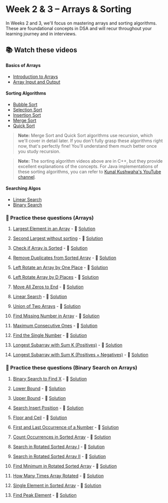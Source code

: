 # Week 2 & 3 – Arrays & Sorting

In Weeks 2 and 3, we'll focus on mastering arrays and sorting algorithms. These are foundational concepts in DSA and will recur throughout your learning journey and in interviews.

## 📚 Watch these videos

#### Basics of Arrays

- [Introduction to Arrays](https://www.youtube.com/watch?v=n60Dn0UsbEk&list=PL9gnSGHSqcnr_DxHsP7AW9ftq0AtAyYqJ&index=12)
- [Array Input and Output](https://www.youtube.com/watch?v=_HRA37X8N_Q&list=PL9gnSGHSqcnr_DxHsP7AW9ftq0AtAyYqJ&index=13)

#### Sorting Algorithms

- [Bubble Sort](https://www.youtube.com/watch?t=1061&v=HGk_ypEuS24&feature=youtu.be)
- [Selection Sort](https://www.youtube.com/watch?v=HGk_ypEuS24&t=167s)
- [Insertion Sort](https://www.youtube.com/watch?v=HGk_ypEuS24&t=1900s)
- [Merge Sort](https://www.youtube.com/watch?v=ogjf7ORKfd8)
- [Quick Sort](https://www.youtube.com/watch?v=WIrA4YexLRQ)

> **Note:** Merge Sort and Quick Sort algorithms use recursion, which we'll cover in detail later. If you don't fully grasp these algorithms right now, that's perfectly fine! You'll understand them much better once you study recursion.

> **Note:** The sorting algorithm videos above are in C++, but they provide excellent explanations of the concepts. For Java implementations of these sorting algorithms, you can refer to [Kunal Kushwaha's YouTube channel](https://www.youtube.com/watch?v=F5MZyqRp_IM&list=PL9gnSGHSqcnr_DxHsP7AW9ftq0AtAyYqJ&index=17).

#### Searching Algos

- [Linear Search](https://www.youtube.com/watch?v=_HRA37X8N_Q)
- [Binary Search](https://www.youtube.com/watch?v=MHf6awe89xw)

### 🔹 Practice these questions (Arrays)

1. [Largest Element in an Array](https://www.codingninjas.com/studio/problems/largest-element-in-the-array_5026279) - 🎥 [Solution](https://youtu.be/37E9ckMDdTk)

2. [Second Largest without sorting](https://www.codingninjas.com/studio/problems/ninja-and-the-second-order-elements_6581960) - 🎥 [Solution](https://youtu.be/37E9ckMDdTk)

3. [Check if Array is Sorted](https://leetcode.com/problems/check-if-array-is-sorted-and-rotated/) - 🎥 [Solution](https://youtu.be/37E9ckMDdTk)

4. [Remove Duplicates from Sorted Array](https://leetcode.com/problems/remove-duplicates-from-sorted-array/) - 🎥 [Solution](https://youtu.be/37E9ckMDdTk)

5. [Left Rotate an Array by One Place](https://www.codingninjas.com/studio/problems/left-rotate-an-array-by-one_5026278) - 🎥 [Solution](https://www.youtube.com/watch?v=wvcQg43_V8U)

6. [Left Rotate Array by D Places](https://www.codingninjas.com/studio/problems/rotate-array_1230543) - 🎥 [Solution](https://www.youtube.com/watch?v=wvcQg43_V8U)

7. [Move All Zeros to End](https://leetcode.com/problems/move-zeroes/) - 🎥 [Solution](https://www.youtube.com/watch?v=wvcQg43_V8U)

8. [Linear Search](https://www.codingninjas.com/studio/problems/linear-search_6922070) - 🎥 [Solution](https://www.youtube.com/watch?v=wvcQg43_V8U&t=2465s)

9. [Union of Two Arrays](https://takeuforward.org/plus/dsa/problems/union-of-two-sorted-arrays) - 🎥 [Solution](https://www.youtube.com/watch?v=wvcQg43_V8U)

10. [Find Missing Number in Array](https://leetcode.com/problems/missing-number/) - 🎥 [Solution](https://www.youtube.com/watch?v=bYWLJb3vCWY&t=57s)

11. [Maximum Consecutive Ones](https://leetcode.com/problems/max-consecutive-ones/) - 🎥 [Solution](https://www.youtube.com/watch?v=bYWLJb3vCWY&t=1124s)

12. [Find the Single Number](https://leetcode.com/problems/single-number/) - 🎥 [Solution](https://www.youtube.com/watch?t=1369&v=bYWLJb3vCWY&feature=youtu.be)

13. [Longest Subarray with Sum K (Positives)](https://takeuforward.org/plus/dsa/problems/longest-subarray-with-sum-k) - 🎥 [Solution](https://www.youtube.com/watch?v=frf7qxiN2qU&feature=youtu.be)

14. [Longest Subarray with Sum K (Positives + Negatives)](https://takeuforward.org/plus/dsa/problems/longest-subarray-with-sum-k) - 🎥 [Solution](https://www.youtube.com/watch?v=frf7qxiN2qU)

### 🔹 Practice these questions (Binary Search on Arrays)

1. [Binary Search to Find X](https://leetcode.com/problems/binary-search/) - 🎥 [Solution](https://www.youtube.com/watch?v=MHf6awe89xw)

2. [Lower Bound](https://www.codingninjas.com/studio/problems/lower-bound_8165382) - 🎥 [Solution](https://youtu.be/6zhGS79oQ4k)

3. [Upper Bound](https://www.codingninjas.com/studio/problems/upper-bound_8165383) - 🎥 [Solution](https://youtu.be/6zhGS79oQ4k?t=664)

4. [Search Insert Position](https://leetcode.com/problems/search-insert-position/) - 🎥 [Solution](https://www.youtube.com/watch?v=6zhGS79oQ4k)

5. [Floor and Ceil](https://takeuforward.org/plus/dsa/problems/floor-and-ceil-in-sorted-array) - 🎥 [Solution](https://www.youtube.com/watch?v=6zhGS79oQ4k)

6. [First and Last Occurrence of a Number](https://leetcode.com/problems/find-first-and-last-position-of-element-in-sorted-array/) - 🎥 [Solution](https://www.youtube.com/watch?v=hjR1IYVx9lY)

7. [Count Occurrences in Sorted Array](https://www.geeksforgeeks.org/count-number-of-occurrences-in-a-sorted-array/) - 🎥 [Solution](https://www.youtube.com/watch?v=hjR1IYVx9lY)

8. [Search in Rotated Sorted Array I](https://leetcode.com/problems/search-in-rotated-sorted-array/) - 🎥 [Solution](https://youtu.be/5qGrJbHhqFs)

9. [Search in Rotated Sorted Array II](https://leetcode.com/problems/search-in-rotated-sorted-array-ii/) - 🎥 [Solution](https://youtu.be/w2G2W8l__pc)

10. [Find Minimum in Rotated Sorted Array](https://leetcode.com/problems/find-minimum-in-rotated-sorted-array/) - 🎥 [Solution](https://www.youtube.com/watch?v=nhEMDKMB44g)

11. [How Many Times Array Rotated](https://takeuforward.org/plus/dsa/problems/find-out-how-many-times-the-array-is-rotated) - 🎥 [Solution](https://www.youtube.com/watch?v=jtSiWTPLwd0&feature=youtu.be)

12. [Single Element in Sorted Array](https://leetcode.com/problems/single-element-in-a-sorted-array/) - 🎥 [Solution](https://www.youtube.com/watch?v=AZOmHuHadxQ&feature=youtu.be)

13. [Find Peak Element](https://leetcode.com/problems/find-peak-element/) - 🎥 [Solution](https://www.youtube.com/watch?v=cXxmbemS6XM&feature=youtu.be)

